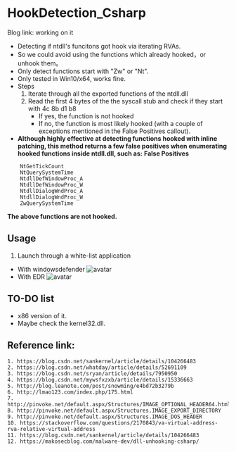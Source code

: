 # HookDetection_Csharp

Blog link: working on it

- Detecting if ntdll's funcitons got hook via iterating RVAs.
- So we could avoid using the functions which already hooked，or unhook them。 
- Only detect functions start with "Zw" or "Nt".
- Only tested in Win10/x64, works fine.
- Steps
	1. Iterate through all the exported functions of the ntdll.dll
	2. Read the first 4 bytes of the the syscall stub and check if they start with 4c 8b d1 b8
		- If yes, the function is not hooked
		- If no, the function is most likely hooked (with a couple of exceptions mentioned in the False Positives callout).
- **Although highly effective at detecting functions hooked with inline patching, this method returns a few false positives when enumerating hooked functions inside ntdll.dll, such as:**
**False Positives**
```
	NtGetTickCount
	NtQuerySystemTime
	NtdllDefWindowProc_A
	NtdllDefWindowProc_W
	NtdllDialogWndProc_A
	NtdllDialogWndProc_W
	ZwQuerySystemTime
```
**The above functions are not hooked.**
## Usage 
1. Launch through a white-list application
- With windowsdefender
	![avatar](https://raw.githubusercontent.com/Kara-4search/tempPic/main/HookDetection_WD.png)
- With EDR
	![avatar](https://raw.githubusercontent.com/Kara-4search/tempPic/main/HookDetection_EDR.jpeg)



## TO-DO list
- x86 version of it.
- Maybe check the kernel32.dll.


## Reference link:
	1. https://blog.csdn.net/sankernel/article/details/104266483
	2. https://blog.csdn.net/whatday/article/details/52691109
	3. https://blog.csdn.net/sryan/article/details/7950950
	4. https://blog.csdn.net/mywsfxzxb/article/details/15336663
	5. http://blog.leanote.com/post/snowming/e4bd72b3279b
	6. http://lmao123.com/index.php/175.html
	7. http://pinvoke.net/default.aspx/Structures/IMAGE_OPTIONAL_HEADER64.html
	8. http://pinvoke.net/default.aspx/Structures.IMAGE_EXPORT_DIRECTORY
	9. http://pinvoke.net/default.aspx/Structures.IMAGE_DOS_HEADER
	10. https://stackoverflow.com/questions/2170843/va-virtual-address-rva-relative-virtual-address
	11. https://blog.csdn.net/sankernel/article/details/104266483
	12. https://makosecblog.com/malware-dev/dll-unhooking-csharp/